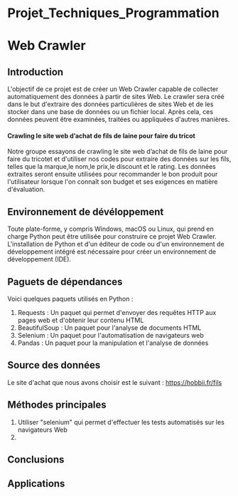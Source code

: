 # Projet_Techniques_Programmation
# Web Crawler
## Introduction
L'objectif de ce projet est de créer un Web Crawler capable de collecter automatiquement des données à partir de sites Web. Le crawler sera créé dans le but d'extraire des données particulières de sites Web et de les stocker dans une base de données ou un fichier local. Après cela, ces données peuvent être examinées, traitées ou appliquées d'autres manières.
#### Crawling le site web d’achat de fils de laine pour faire du tricot
Notre groupe essayons de crawling le site web d’achat de fils de laine pour faire du tricotet et d'utiliser nos codes pour extraire des données sur les fils, telles que la marque,le nom,le prix,le discount et le rating. Les données extraites seront ensuite utilisées pour recommander le bon produit pour l'utilisateur lorsque l'on connaît son budget et ses exigences en matière d'évaluation.
## Environnement de dévéloppement
Toute plate-forme, y compris Windows, macOS ou Linux, qui prend en charge Python peut être utilisée pour construire ce projet Web Crawler. L'installation de Python et d'un éditeur de code ou d'un environnement de développement intégré est nécessaire pour créer un environnement de développement (IDE).
## Paguets de dépendances
Voici quelques paquets utilisés en Python :
1. Requests : Un paquet qui permet d'envoyer des requêtes HTTP aux pages web et d'obtenir leur contenu HTML
2. BeautifulSoup : Un paquet pour l'analyse de documents HTML
3. Selenium : Un paquet pour l'automatisation de navigateurs web
4. Pandas : Un paquet pour la manipulation et l'analyse de données
## Source des données
Le site d'achat que nous avons choisir est le suivant : https://hobbii.fr/fils
## Méthodes principales
1. Utiliser "selenium" qui permet d'effectuer les tests automatisés sur les navigateurs Web 
2. 
## Conclusions

## Applications

